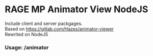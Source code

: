 # RAGE MP Animator View NodeJS

Include client and server packgages. <br/>
Based on https://gitlab.com/Hazes/animator-viewer <br/>
Rewrited on NodeJS <br/>

### Usage: /animator